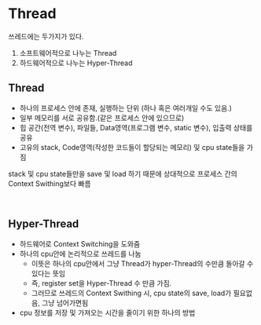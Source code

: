 # Thread

쓰레드에는 두가지가 있다.  
1. 소프트웨어적으로 나누는 Thread
2. 하드웨어적으로 나누는 Hyper-Thread   

## Thread
- 하나의 프로세스 안에 존재, 실행하는 단위 (하나 혹은 여러개일 수도 있음.)  
- 일부 메모리를 서로 공유함.(같은 프로세스 안에 있으므로)
- 힙 공간(전역 변수), 파일들, Data영역(프로그램 변수, static 변수), 입출력 상태를 공유
- 고유의 stack, Code영역(작성한 코드들이 할당되는 메모리) 및 cpu state들을 가짐

stack 및 cpu state들만을 save 및 load 하기 때문에 상대적으로 프로세스 간의 Context Swithing보다 빠름  




<br>

## Hyper-Thread
- 하드웨어로 Context Switching을 도와줌
- 하나의 cpu안에 논리적으로 쓰레드를 나눔
    - 이뜻은 하나의 cpu안에서 그냥 Thread가 hyper-Thread의 수만큼 돌아갈 수 있다는 뜻임
    - 즉, register set을 Hyper-Thread 수 만큼 가짐.
    - 그러므로 쓰레드의 Context Swithing 시, cpu state의 save, load가 필요없음, 그냥 넘어가면됨
- cpu 정보를 저장 및 가져오는 시간을 줄이기 위한 하나의 방법